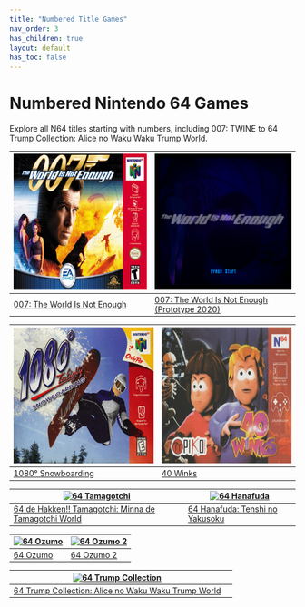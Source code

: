 ```yaml
---
title: "Numbered Title Games"
nav_order: 3
has_children: true
layout: default
has_toc: false
---
```


# Numbered Nintendo 64 Games

Explore all N64 titles starting with numbers, including 007: TWINE to 64 Trump Collection: Alice no Waku Waku Trump World.

| <a href="numbered/007-the-world-is-not-enough"><img src="media/usa/007-The-World-Is-Not-Enough-(USA).png" width="320" height="240" alt="007 TWINE"/></a> | <a href="numbered/007-twine-prototype-2020"><img src="media/usa/007-world-is-not-enough-prototype2020.png" width="320" height="240" alt="007 TWINE Prototype"/></a> |
|---|---|
| [007: The World Is Not Enough](numbered/007-the-world-is-not-enough) | [007: The World Is Not Enough (Prototype 2020)](numbered/007-twine-prototype-2020) |

| <a href="numbered/1080-snowboarding"><img src="media/usa/1080-snowboarding.png" width="320" height="240" alt="1080° Snowboarding"/></a> | <a href1080-snowboarding.png="numbered/40-winks"><img src="media/usa/40-winks-piko-usa.jpg" width="320" height="240" alt="40 Winks"/></a> |
|---|---|
| [1080° Snowboarding](numbered/1080-snowboarding) | [40 Winks](numbered/40-winks) |

| <a href="numbered/64-de-hakken-tamagotchi"><img src="https://images.launchbox-app.com/c7ff564b-82e7-4701-a1e1-9a044e6c5f97.png" width="320" height="240" alt="64 Tamagotchi"/></a> | <a href="numbered/64-hanafuda"><img src="https://images.launchbox-app.com/4819cb50-7b28-4238-bc1c-17afe51b778a.png" width="320" height="240" alt="64 Hanafuda"/></a> |
|---|---|
| [64 de Hakken!! Tamagotchi: Minna de Tamagotchi World](numbered/64-de-hakken-tamagotchi) | [64 Hanafuda: Tenshi no Yakusoku](numbered/64-hanafuda) |

| <a href="numbered/64-ozumo"><img src="https://images.launchbox-app.com/6270c5df-1462-4d8a-92bc-5967c2ec901c.png" width="320" height="240" alt="64 Ozumo"/></a> | <a href="numbered/64-ozumo-2"><img src="https://images.launchbox-app.com/ca864d00-b118-4362-8a31-d06aadde6c26.png" width="320" height="240" alt="64 Ozumo 2"/></a> |
|---|---|
| [64 Ozumo](numbered/64-ozumo) | [64 Ozumo 2](numbered/64-ozumo-2) |

| <a href="numbered/64-trump-collection"><img src="https://images.launchbox-app.com/1bd0d2ae-d0d5-4262-b7c7-a062ed9a90ae.png" width="320" height="240" alt="64 Trump Collection"/></a> |  |
|---|---|
| [64 Trump Collection: Alice no Waku Waku Trump World](numbered/64-trump-collection) |  |

